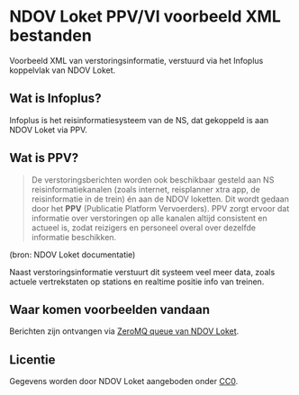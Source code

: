 # NDOV Loket PPV/VI voorbeeld XML bestanden

Voorbeeld XML van verstoringsinformatie, verstuurd via het Infoplus koppelvlak van NDOV Loket. 

## Wat is Infoplus?

Infoplus is het reisinformatiesysteem van de NS, dat gekoppeld is aan 
NDOV Loket via PPV.

## Wat is PPV?

>De verstoringsberichten worden ook beschikbaar gesteld aan 
NS reisinformatiekanalen (zoals internet, reisplanner
xtra app, de reisinformatie in de trein) én aan de NDOV loketten. 
Dit wordt gedaan door het **PPV** (Publicatie
Platform Vervoerders). PPV zorgt ervoor dat informatie over verstoringen 
op alle kanalen altijd consistent en actueel
is, zodat reizigers en personeel overal over dezelfde informatie beschikken.

(bron: NDOV Loket documentatie)

Naast verstoringsinformatie verstuurt dit systeem veel meer data, 
zoals actuele vertrekstaten op stations en realtime positie info van treinen.

## Waar komen voorbeelden vandaan

Berichten zijn ontvangen via [ZeroMQ queue van NDOV Loket](http://data.ndovloket.nl/REALTIME.TXT).

## Licentie

Gegevens worden door NDOV Loket aangeboden onder [CC0](https://creativecommons.org/publicdomain/zero/1.0/).
